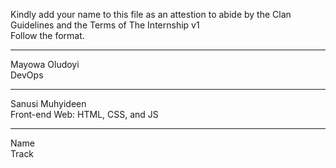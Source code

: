 Kindly add your name to this file as an attestion to abide by the Clan Guidelines and the Terms of The Internship v1
<br/> Follow the format.<br/> 
___
Mayowa Oludoyi <br/>
DevOps
___
Sanusi Muhyideen<br/>
Front-end Web: HTML, CSS, and JS
___
Name <br/>
Track
